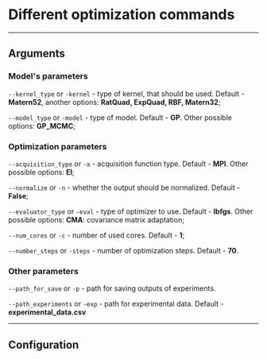 # Different optimization commands
----------------------------------

## Arguments

### Model's parameters

`--kernel_type` or `-kernel` - type of kernel, that should be used. Default - **Matern52**, another options: **RatQuad, ExpQuad, RBF, Matern32**;

`--model_type` or `-model` - type of model. Default - **GP**. Other possible options: **GP_MCMC**;

### Optimization parameters

`--acquisition_type` or `-a` - acquisition function type. Default - **MPI**. Other possible options: **EI**;

`--normalize` or `-n` - whether the output should be normalized. Default - **False**;

`--evaluator_type` or `-eval` - type of optimizer to use. Default - **lbfgs**. Other possible options: **CMA**: covariance matrix adaptation;

`--num_cores` or `-c` - number of used cores. Default - **1**;

`--number_steps` or `-steps` - number of optimization steps. Default - **70**.

### Other parameters

`--path_for_save` or `-p` - path for saving outputs of experiments.

`--path_experiments` or `-exp` - path for experimental data. Default - **experimental_data.csv**


---------------------------------------------------

## Configuration

